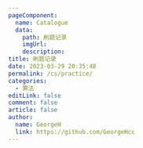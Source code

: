 ```yaml
---
pageComponent:
  name: Catalogue
  data: 
    path: 刷题记录
    imgUrl:
    description:
title: 刷题记录
date: 2023-03-29 20:35:48
permalink: /cs/practice/
categories:
  - 算法
editLink: false
comment: false
article: false
author: 
  name: GeorgeH
  link: https://github.com/GeorgeHcc
---
```

